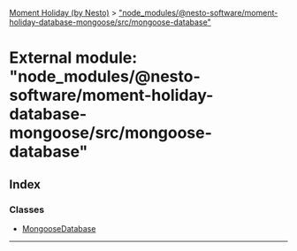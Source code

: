 [Moment Holiday (by Nesto)](../README.md) > ["node_modules/@nesto-software/moment-holiday-database-mongoose/src/mongoose-database"](../modules/_node_modules__nesto_software_moment_holiday_database_mongoose_src_mongoose_database_.md)

# External module: "node_modules/@nesto-software/moment-holiday-database-mongoose/src/mongoose-database"

## Index

### Classes

* [MongooseDatabase](../classes/_node_modules__nesto_software_moment_holiday_database_mongoose_src_mongoose_database_.mongoosedatabase.md)

---

